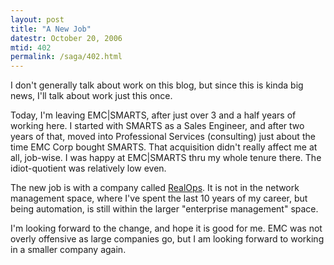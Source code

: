 ```yaml
---
layout: post
title: "A New Job"
datestr: October 20, 2006
mtid: 402
permalink: /saga/402.html
---
```


I don't generally talk about work on this blog, but since this is kinda big news,
I'll talk about work just this once.

Today, I'm leaving EMC\|SMARTS, after just over 3 and a half years of working here.
I started with SMARTS as a Sales Engineer, and after two years of that, moved into
Professional Services (consulting) just about the time EMC Corp bought SMARTS.
That acquisition didn't really affect me at all, job-wise.  I was happy at EMC\|SMARTS
thru my whole tenure there.  The idiot-quotient was relatively low even.

The new job is with a company called
<a href="http://www.realops.com" title="RealOps Inc">RealOps</a>.  It is not in
the network management space, where I've spent the last 10 years of my career, but
being automation, is still within the larger "enterprise management" space.

I'm looking forward to the change, and hope it is good for me.  EMC was not overly
offensive as large companies go, but I am looking forward to working in a smaller
company again.

